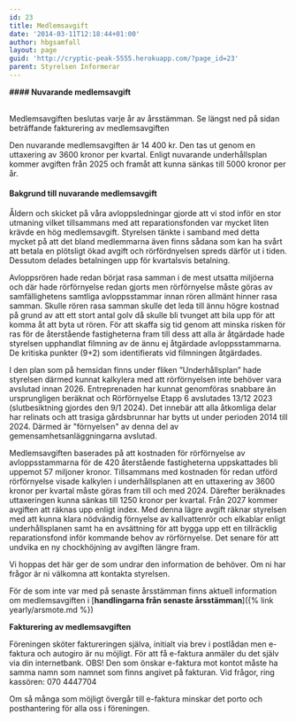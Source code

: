 ```yaml
---
id: 23
title: Medlemsavgift
date: '2014-03-11T12:18:44+01:00'
author: hbgsamfall
layout: page
guid: 'http://cryptic-peak-5555.herokuapp.com/?page_id=23'
parent: Styrelsen Informerar
---
```


**#### Nuvarande medlemsavgift**  

<BR>
Medlemsavgiften beslutas varje år av årsstämman. Se längst ned på sidan beträffande fakturering av medlemsavgiften

Den nuvarande medlemsavgiften är 14 400 kr. Den tas ut genom en uttaxering av 3600 kronor per kvartal.
Enligt nuvarande underhållsplan kommer avgiften från 2025 och framåt att kunna sänkas till 5000 kronor per år.  

#### **Bakgrund till nuvarande medlemsavgift**

Åldern och skicket på våra avloppsledningar gjorde att vi stod inför en stor utmaning vilket tillsammans med att reparationsfonden var mycket liten krävde en hög medlemsavgift. Styrelsen tänkte i samband med detta mycket på att det bland medlemmarna även finns sådana som kan ha svårt att betala en plötsligt ökad avgift och rörfördnyelsen spreds därför ut i tiden. Dessutom delades betalningen upp för kvartalsvis betalning.

Avloppsrören hade redan börjat rasa samman i de mest utsatta miljöerna och där hade rörförnyelse redan gjorts men rörförnyelse måste göras av samfällighetens samtliga avloppsstammar innan rören allmänt hinner rasa samman. Skulle rören rasa samman skulle det leda till ännu högre kostnad på grund av att ett stort antal golv då skulle bli tvunget att bila upp för att komma åt att byta ut rören. För att skaffa sig tid genom att minska risken för ras för de återstående fastigheterna fram till dess att alla är åtgärdade hade styrelsen upphandlat filmning av de ännu ej åtgärdade avloppsstammarna. De kritiska punkter (9+2) som identifierats vid filmningen åtgärdades.

I den plan som på hemsidan finns under fliken ”Underhållsplan” hade styrelsen därmed kunnat kalkylera med att rörförnyelsen inte behöver vara avslutad innan 2026. Entreprenaden har kunnat genomföras snabbare än ursprungligen beräknat och Rörförnyelse Etapp 6 avslutades 13/12 2023 (slutbesiktning gjordes den 9/1 2024). Det innebär att alla åtkomliga delar har relinats och att trasiga gårdsbrunnar har bytts ut under perioden 2014 till 2024. Därmed är "förnyelsen" av denna del av gemensamhetsanläggningarna avslutad. 

Medlemsavgiften baserades på att kostnaden för rörförnyelse av avloppsstammarna för de 420 återstående fastigheterna uppskattades bli uppemot 57 miljoner kronor. Tillsammans med kostnaden för redan utförd rörförnyelse visade kalkylen i underhållsplanen att en uttaxering av 3600 kronor per kvartal måste göras fram till och med 2024. Därefter beräknades uttaxeringen kunna sänkas till 1250 kronor per kvartal. Från 2027 kommer avgiften att räknas upp enligt index. Med denna lägre avgift räknar styrelsen med att kunna klara nödvändig förnyelse av kallvattenrör och elkablar enligt underhållsplanen samt ha en avsättning för att bygga upp ett en tillräcklig reparationsfond inför kommande behov av rörförnyelse. Det senare för att undvika en ny chockhöjning av avgiften längre fram.

Vi hoppas det här ger de som undrar den information de behöver. Om ni har frågor är ni välkomna att kontakta styrelsen.

För de som inte var med på senaste årsstämman finns aktuell information om medlemsavgiften i [**handlingarna från senaste årsstämman**]({% link yearly/arsmote.md %})   

**Fakturering av medlemsavgiften**

Föreningen sköter faktureringen själva, initialt via brev i postlådan men e-faktura och autogiro är nu möjligt. För att få e-faktura anmäler du det själv via din internetbank. OBS! Den som önskar e-faktura mot kontot måste ha samma namn som namnet som finns angivet på fakturan. Vid frågor, ring kassören: 070 4447704
  
Om så många som möjligt övergår till e-faktura minskar det porto och posthantering för alla oss i föreningen.  
